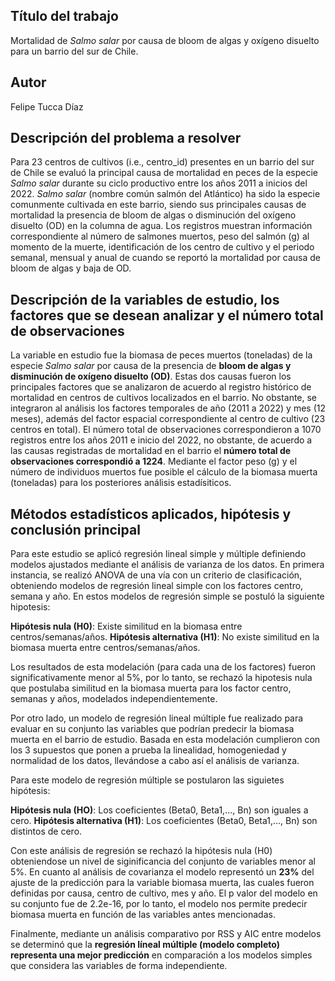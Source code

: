 ## Título del trabajo
Mortalidad de *Salmo salar* por causa de bloom de algas y oxígeno disuelto para un barrio del sur de Chile.

## Autor
Felipe Tucca Díaz

## Descripción del problema a resolver
Para 23 centros de cultivos (i.e., centro_id) presentes en un barrio del sur de Chile se evaluó la principal causa de mortalidad en peces de la especie *Salmo salar* durante su ciclo productivo entre los años 2011 a inicios del 2022. *Salmo salar* (nombre común salmón del Atlántico) ha sido la especie comunmente cultivada en este barrio, siendo sus principales causas de mortalidad la presencia de bloom de algas o disminución del oxígeno disuelto (OD) en la columna de agua. Los registros muestran información correspondiente al número de salmones muertos, peso del salmón (g) al momento de la muerte, identificación de los centro de cultivo y el periodo semanal, mensual y anual de cuando se reportó la mortalidad por causa de bloom de algas y baja de OD.

## Descripción de la variables de estudio, los factores que se desean analizar y el número total de observaciones
La variable en estudio fue la biomasa de peces muertos (toneladas) de la especie *Salmo salar* por causa de la presencia de **bloom de algas y disminución de oxígeno disuelto (OD)**. Estas dos causas fueron los principales factores que se analizaron de acuerdo al registro histórico de mortalidad en centros de cultivos localizados en el barrio. No obstante, se integraron al análisis los factores temporales de año (2011 a 2022) y mes (12 meses), además del factor espacial correspondiente al centro de cultivo (23 centros en total). El número total de observaciones correspondieron a 1070 registros entre los años 2011 e inicio del 2022, no obstante, de acuerdo a las causas registradas de mortalidad en el barrio el **número total de observaciones correspondió a 1224**. Mediante el factor peso (g) y el número de individuos muertos fue posible el cálculo de la biomasa muerta (toneladas) para los posteriores análisis estadísiticos.

## Métodos estadísticos aplicados, hipótesis y conclusión principal
Para este estudio se aplicó regresión lineal simple y múltiple definiendo modelos ajustados mediante el análisis de varianza de los datos. En primera instancia, se realizó ANOVA de una vía con un criterio de clasificación, obteniendo modelos de regresión lineal simple con los factores centro, semana y año. En estos modelos de regresión simple se postuló la siguiente hipotesis:

**Hipótesis nula (H0)**: Existe similitud en la biomasa entre centros/semanas/años.
**Hipótesis alternativa (H1)**: No existe similitud en la biomasa muerta entre centros/semanas/años.

Los resultados de esta modelación (para cada una de los factores) fueron significativamente menor al 5%, por lo tanto, se rechazó la hipotesis nula que postulaba similitud en la biomasa muerta para los factor centro, semanas y años, modelados independientemente. 

Por otro lado, un modelo de regresión lineal múltiple fue realizado para evaluar en su conjunto las variables que podrían predecir la  biomasa muerta en el barrio de estudio. Basada en esta modelación cumplieron con los 3 supuestos que ponen a prueba la linealidad, homogeniedad y normalidad de los datos, llevándose a cabo así el análisis de varianza. 

Para este modelo de regresión múltiple se postularon las siguietes hipótesis:

**Hipótesis nula (HO)**: Los coeficientes (Beta0, Beta1,..., Bn) son iguales a cero. 
**Hipótesis alternativa (H1)**: Los coeficientes (Beta0, Beta1,..., Bn) son distintos de cero.

Con este análisis de regresión se rechazó la hipótesis nula (H0) obteniendose un nivel de siginificancia del conjunto de variables menor al 5%. En cuanto al análisis de covarianza el modelo representó un **23%** del ajuste de la predicción para la variable biomasa muerta, las cuales fueron definidas por causa, centro de cultivo, mes y año. El p valor del modelo en su conjunto fue de 2.2e-16, por lo tanto, el modelo nos permite predecir biomasa muerta en función de las variables antes mencionadas.

Finalmente, mediante un análisis comparativo por RSS y AIC entre modelos se determinó que la **regresión líneal múltiple (modelo completo) representa una mejor predicción** en comparación a los modelos simples que considera las variables de forma independiente.


